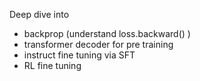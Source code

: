 Deep dive into
- backprop (understand loss.backward() )
- transformer decoder for pre training 
- instruct fine tuning via SFT
- RL fine tuning 